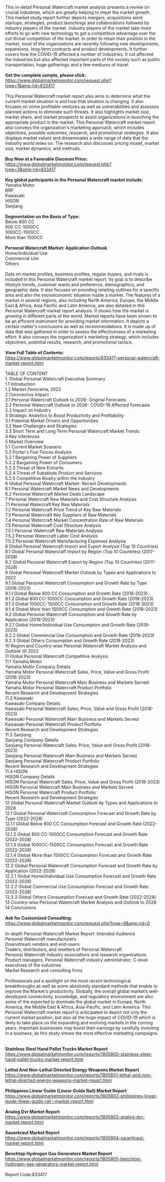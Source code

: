 This in-detail Personal Watercraft market analysis presents a review on crucial industries, which are greatly helping to impel the market growth. This market study report further depicts mergers, acquisitions amid startups, strategies, product launchings and collaborations followed by industry players of the market.  Industry players of the market take more efforts to go with new technology to get a competitive advantage over the cut-throat competition of the market. In order to retain their position in the market, most of the organizations are recently following new developments, expansions, long-term contracts and product developments. It further covers how the COVID-19 affected a number of industries. It not affected the industries but also affected important parts of the society such as public transportation, huge gatherings and a few mediums of travel.<br /><br /><strong>Get the complete sample, please click:</strong><br /><a href="https://www.globalmarketmonitor.com/request.php?type=1&amp;rid=833417">https://www.globalmarketmonitor.com/request.php?type=1&amp;rid=833417</a><br /><br />This Personal Watercraft market report also aims to determine what the current market situation is and how that situation is changing. It also focuses on some profitable ventures as well as vulnerabilities and assesses planned actions to eliminate such threats. It also highlights market size, market share, and market prospects to assist organizations in launching the appropriate product in the market. This Personal Watercraft market report also conveys the organization's marketing approach, which includes objectives, possible outcomes, research, and promotional strategies. It also displays market values and disseminates a wide range of data that the industry world relies on. The research also discusses pricing model, market size, market dynamics, and methods.<br /><br /><strong>Buy Now at a Favorable Discount Price:</strong><br /><a href="https://www.globalmarketmonitor.com/request.php?type=3&amp;rid=833417">https://www.globalmarketmonitor.com/request.php?type=3&amp;rid=833417</a><br /><br /><strong>Key global participants in the Personal Watercraft market include:</strong><br /> Yamaha Motor <br />BRP <br />Kawasaki <br />HISON <br />Sanjiang <br /><br /><strong>Segmentation on the Basis of Type:</strong><br />Below 800 CC <br />800 CC-1000CC <br />1000CC-1500CC <br />More than 1500CC <br /><br /><strong>Personal Watercraft Market: Application Outlook</strong><br />Home/Individual Use <br />Commercial Use <br />Others <br /><br />Data on market profiles, business profiles, regular buyers, and rivals is included in this Personal Watercraft market report. Its goal is to describe lifestyle trends, customer wants and preference, demographics, and geographic data. It also focuses on providing retailing outlines for a specific area and also the socioeconomic situation inside a market. The features of a market in several regions, also including North America, Europe, the Middle East &amp; Africa, Asia Pacific and Latin America, are also detailed in this Personal Watercraft market report analysis. It shows how the market is growing in different parts of the world. Market reports have been shown to be an efficient instrument for providing market information. It depicts a certain matter's conclusions as well as recommendations. It is made up of data that was gathered in order to assess the effectiveness of a marketing effort. It also conveys the organization's marketing strategy, which includes objectives, potential results, research, and promotional tactics.<br /><br /><strong>View Full Table of Contents:</strong><br /><a href="https://www.globalmarketmonitor.com/reports/833417-personal-watercraft-market-report.html">https://www.globalmarketmonitor.com/reports/833417-personal-watercraft-market-report.html</a><br /><br />TABLE OF CONTENT<br />1. Global Personal Watercraft Executive Summary<br />1.1 Introduction<br />1.2 Market Panorama, 2022<br />2 Coronavirus Impact<br />2.1 Personal Watercraft Outlook to 2028- Original Forecasts<br />2.2 Personal Watercraft Outlook to 2028- COVID-19 Affected Forecasts<br />2.3 Impact on Industry<br />3 Strategic Analytics to Boost Productivity and Profitability<br />3.1 Potential Market Drivers and Opportunities<br />3.2 New Challenges and Strategies<br />3.3 Short Term and Long Term Personal Watercraft Market Trends<br />4 Key Inferences<br />5 Market Overview<br />5.1 Current Market Scenario<br />5.2 Porter's Five Forces Analysis<br />5.2.1 Bargaining Power of Suppliers<br />5.2.2 Bargaining Power of Consumers<br />5.2.3 Threat of New Entrants<br />5.2.4 Threat of Substitute Product and Services<br />5.2.5 Competitive Rivalry within the Industry<br />6 Global Personal Watercraft Market- Recent Developments<br />6.1 Personal Watercraft Market News and Developments<br />6.2 Personal Watercraft Market Deals Landscape<br />7 Personal Watercraft Raw Materials and Cost Structure Analysis<br />7.1 Personal Watercraft Key Raw Materials<br />7.2 Personal Watercraft Price Trend of Key Raw Materials<br />7.3 Personal Watercraft Key Suppliers of Raw Materials<br />7.4 Personal Watercraft Market Concentration Rate of Raw Materials<br />7.5 Personal Watercraft Cost Structure Analysis<br />7.5.1 Personal Watercraft Raw Materials Analysis<br />7.5.2 Personal Watercraft Labor Cost Analysis<br />7.5.3 Personal Watercraft Manufacturing Expenses Analysis<br />8 Global Personal Watercraft Import and Export Analysis (Top 10 Countries)<br />8.1 Global Personal Watercraft Import by Region (Top 10 Countries) (2017-2028)<br />8.2 Global Personal Watercraft Export by Region (Top 10 Countries) (2017-2028)<br />9 Global Personal Watercraft Market Outlook by Types and Applications to 2022<br />9.1 Global Personal Watercraft Consumption and Growth Rate by Type (2018-2023)<br />9.1.1 Global Below 800 CC Consumption and Growth Rate (2018-2023)<br />9.1.2 Global 800 CC-1000CC Consumption and Growth Rate (2018-2023)<br />9.1.3 Global 1000CC-1500CC Consumption and Growth Rate (2018-2023)<br />9.1.4 Global More than 1500CC Consumption and Growth Rate (2018-2023)<br />9.2 Global Personal Watercraft Consumption and Growth Rate by Application (2018-2023)<br />9.2.1  Global Home/Individual Use Consumption and Growth Rate (2018-2023)<br />9.2.2  Global Commercial Use Consumption and Growth Rate (2018-2023)<br />9.2.3  Global Others Consumption and Growth Rate (2018-2023)<br />10 Region and Country-wise Personal Watercraft Market Analysis and Outlook till 2022<br />11 Global Personal Watercraft Competitive Analysis<br />11.1 Yamaha Motor<br />Yamaha Motor Company Details<br />Yamaha Motor Personal Watercraft Sales, Price, Value and Gross Profit (2018-2023)<br />Yamaha Motor Personal Watercraft Main Business and Markets Served<br />Yamaha Motor Personal Watercraft Product Portfolio<br />Recent Research and Development Strategies<br />11.2 Kawasaki<br />Kawasaki Company Details<br />Kawasaki Personal Watercraft Sales, Price, Value and Gross Profit (2018-2023)<br />Kawasaki Personal Watercraft Main Business and Markets Served<br />Kawasaki Personal Watercraft Product Portfolio<br />Recent Research and Development Strategies<br />11.3 Sanjiang<br />Sanjiang Company Details<br />Sanjiang Personal Watercraft Sales, Price, Value and Gross Profit (2018-2023)<br />Sanjiang Personal Watercraft Main Business and Markets Served<br />Sanjiang Personal Watercraft Product Portfolio<br />Recent Research and Development Strategies<br />11.4 HISON<br />HISON Company Details<br />HISON Personal Watercraft Sales, Price, Value and Gross Profit (2018-2023)<br />HISON Personal Watercraft Main Business and Markets Served<br />HISON Personal Watercraft Product Portfolio<br />Recent Research and Development Strategies<br />12 Global Personal Watercraft Market Outlook by Types and Applications to 2028<br />12.1 Global Personal Watercraft Consumption Forecast and Growth Rate by Type (2022-2028)<br />12.1.1 Global Below 800 CC Consumption Forecast and Growth Rate (2022-2028)<br />12.1.2 Global 800 CC-1000CC Consumption Forecast and Growth Rate (2022-2028)<br />12.1.3 Global 1000CC-1500CC Consumption Forecast and Growth Rate (2022-2028)<br />12.1.4 Global More than 1500CC Consumption Forecast and Growth Rate (2022-2028)<br />12.2 Global Personal Watercraft Consumption Forecast and Growth Rate by Application (2022-2028)<br />12.2.1 Global Home/Individual Use Consumption Forecast and Growth Rate (2022-2028)<br />12.2.2 Global Commercial Use Consumption Forecast and Growth Rate (2022-2028)<br />12.2.3 Global Others Consumption Forecast and Growth Rate (2022-2028)<br />13 Country-wise Personal Watercraft Market Analysis and Outlook to 2028<br />14 Conclusions<br /><br /><strong>Ask for Customized Consulting:</strong><br /><a href="https://www.globalmarketmonitor.com/request.php?type=9&amp;rid=0">https://www.globalmarketmonitor.com/request.php?type=9&amp;rid=0</a><br /><br />In-depth Personal Watercraft Market Report: Intended Audience<br />Personal Watercraft manufacturers<br />Downstream vendors and end-users<br />Traders, distributors, and resellers of Personal Watercraft<br />Personal Watercraft industry associations and research organizations<br />Product managers, Personal Watercraft industry administrator, C-level executives of the industries<br />Market Research and consulting firms<br /><br />Professionals put a spotlight on the most recent technological breakthroughs as well as some absolutely standard methods that enable to improve the Market's productivity. Globally, the overall global market’s well-developed connectivity, knowledge, and regulatory environment are also some of the expected to dominate the global market in Europe, North America, the Middle East &amp; Africa, Asia-Pacific, and Latin America. This Personal Watercraft market report is anticipated to depict not only the current market position, but also all the huge impact of COVID-19 which is likely to take place on the expanding and evolving markets in the coming years. Important businesses may boost their earnings by carefully investing in a business, as this study shows the most effective marketing campaigns.<br /><br /><strong><br /></strong><strong>Stainless Steel Hand Pallet Trucks Market Report</strong><br /><a href="https://www.globalmarketmonitor.com/reports/1805800-stainless-steel-hand-pallet-trucks-market-report.html">https://www.globalmarketmonitor.com/reports/1805800-stainless-steel-hand-pallet-trucks-market-report.html</a><br /><br /><strong>Lethal And Non-Lethal Directed Energy Weapons Market Report</strong><br /><a href="https://www.globalmarketmonitor.com/reports/1805801-lethal-and-non-lethal-directed-energy-weapons-market-report.html">https://www.globalmarketmonitor.com/reports/1805801-lethal-and-non-lethal-directed-energy-weapons-market-report.html</a><br /><br /><strong>Philippines Linear Guide (Linear Guide Rail) Market Report</strong><br /><a href="https://www.globalmarketmonitor.com/reports/1805802-philippines-linear-guide-linear-guide-rail--market-report.html">https://www.globalmarketmonitor.com/reports/1805802-philippines-linear-guide-linear-guide-rail--market-report.html</a><br /><br /><strong>Analog Dvr Market Report</strong><br /><a href="https://www.globalmarketmonitor.com/reports/1805803-analog-dvr-market-report.html">https://www.globalmarketmonitor.com/reports/1805803-analog-dvr-market-report.html</a><br /><br /><strong>Sauerkraut Market Report</strong><br /><a href="https://www.globalmarketmonitor.com/reports/1805804-sauerkraut-market-report.html">https://www.globalmarketmonitor.com/reports/1805804-sauerkraut-market-report.html</a><br /><br /><strong>Benchtop Hydrogen Gas Generators Market Report</strong><br /><a href="https://www.globalmarketmonitor.com/reports/1805805-benchtop-hydrogen-gas-generators-market-report.html">https://www.globalmarketmonitor.com/reports/1805805-benchtop-hydrogen-gas-generators-market-report.html</a><br /><br />Report Code:833417</p>
